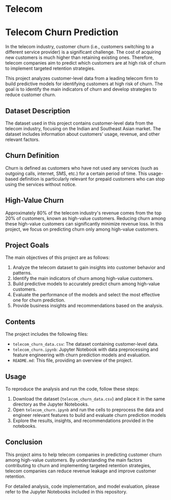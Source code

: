 # Telecom
# Telecom Churn Prediction

In the telecom industry, customer churn (i.e., customers switching to a different service provider) is a significant challenge. The cost of acquiring new customers is much higher than retaining existing ones. Therefore, telecom companies aim to predict which customers are at high risk of churn to implement targeted retention strategies.

This project analyzes customer-level data from a leading telecom firm to build predictive models for identifying customers at high risk of churn. The goal is to identify the main indicators of churn and develop strategies to reduce customer churn.

## Dataset Description

The dataset used in this project contains customer-level data from the telecom industry, focusing on the Indian and Southeast Asian market. The dataset includes information about customers' usage, revenue, and other relevant factors. 

## Churn Definition

Churn is defined as customers who have not used any services (such as outgoing calls, internet, SMS, etc.) for a certain period of time. This usage-based definition is particularly relevant for prepaid customers who can stop using the services without notice.

## High-Value Churn

Approximately 80% of the telecom industry's revenue comes from the top 20% of customers, known as high-value customers. Reducing churn among these high-value customers can significantly minimize revenue loss. In this project, we focus on predicting churn only among high-value customers.

## Project Goals

The main objectives of this project are as follows:

1. Analyze the telecom dataset to gain insights into customer behavior and patterns.
2. Identify the main indicators of churn among high-value customers.
3. Build predictive models to accurately predict churn among high-value customers.
4. Evaluate the performance of the models and select the most effective one for churn prediction.
5. Provide business insights and recommendations based on the analysis.

## Contents

The project includes the following files:

- `telecom_churn_data.csv`: The dataset containing customer-level data.
- `telecom_churn.ipynb`: Jupyter Notebook with data preprocessing and feature engineering with churn prediction models and evaluation. 
- `README.md`: This file, providing an overview of the project.

## Usage

To reproduce the analysis and run the code, follow these steps:

1. Download the dataset (`telecom_churn_data.csv`) and place it in the same directory as the Jupyter Notebooks.
2. Open `telecom_churn.ipynb` and run the cells to preprocess the data and engineer relevant features to build and evaluate churn prediction models
3. Explore the results, insights, and recommendations provided in the notebooks.

## Conclusion

This project aims to help telecom companies in predicting customer churn among high-value customers. By understanding the main factors contributing to churn and implementing targeted retention strategies, telecom companies can reduce revenue leakage and improve customer retention.

For detailed analysis, code implementation, and model evaluation, please refer to the Jupyter Notebooks included in this repository.

